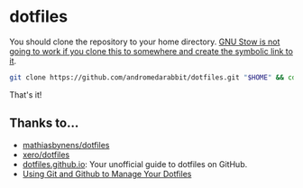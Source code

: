 # dotfiles

You should clone the repository to your home directory. [GNU Stow is not going to work if you clone this to somewhere and create the symbolic link to it](https://unix.stackexchange.com/questions/246983/can-gnu-stow-use-a-stow-directory-that-is-a-symbolic-link).

```bash
git clone https://github.com/andromedarabbit/dotfiles.git "$HOME" && cd "$HOME/dotfiles" && ./bootstrap.sh
```

That's it!

## Thanks to…
- [mathiasbynens/dotfiles](https://github.com/mathiasbynens/dotfiles)
- [xero/dotfiles](https://github.com/xero/dotfiles)
- [dotfiles.github.io](http://dotfiles.github.io/): Your unofficial guide to dotfiles on GitHub.
- [Using Git and Github to Manage Your Dotfiles](http://blog.smalleycreative.com/tutorials/using-git-and-github-to-manage-your-dotfiles/)
